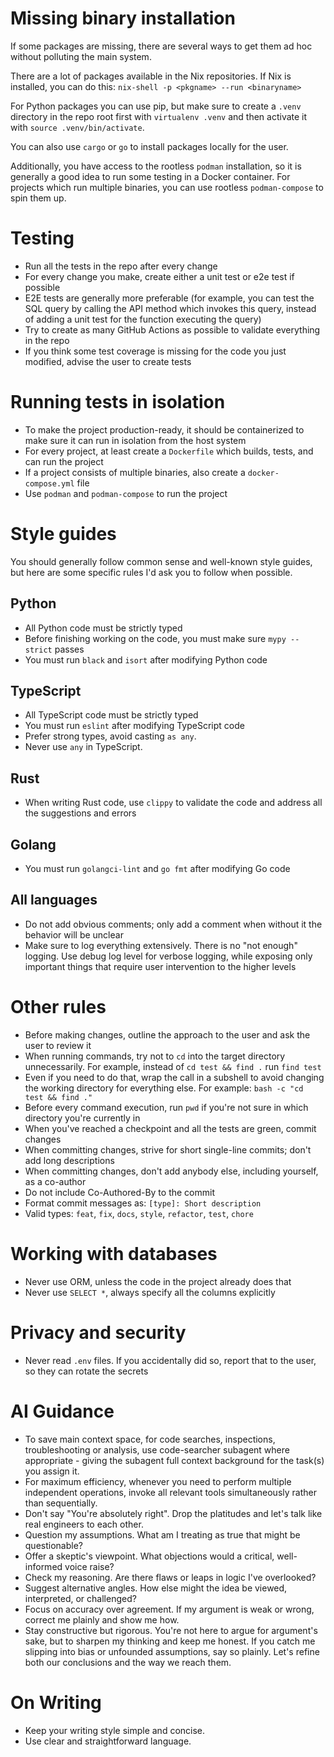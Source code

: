 # Missing binary installation
If some packages are missing, there are several ways to get them ad hoc without polluting the main system.

There are a lot of packages available in the Nix repositories. If Nix is installed, you can do this:
`nix-shell -p <pkgname> --run <binaryname>`

For Python packages you can use pip, but make sure to create a `.venv` directory in the repo root first with `virtualenv .venv` and then activate it with `source .venv/bin/activate`.

You can also use `cargo` or `go` to install packages locally for the user.

Additionally, you have access to the rootless `podman` installation, so it is generally a good idea to run some testing in a Docker container. For projects which run multiple binaries, you can use rootless `podman-compose` to spin them up.

# Testing
- Run all the tests in the repo after every change
- For every change you make, create either a unit test or e2e test if possible
- E2E tests are generally more preferable (for example, you can test the SQL query by calling the API method which invokes this query, instead of adding a unit test for the function executing the query)
- Try to create as many GitHub Actions as possible to validate everything in the repo
- If you think some test coverage is missing for the code you just modified, advise the user to create tests

# Running tests in isolation
- To make the project production-ready, it should be containerized to make sure it can run in isolation from the host system
- For every project, at least create a `Dockerfile` which builds, tests, and can run the project
- If a project consists of multiple binaries, also create a `docker-compose.yml` file
- Use `podman` and `podman-compose` to run the project

# Style guides

You should generally follow common sense and well-known style guides, but here are some specific rules I'd ask you to follow when possible.

## Python
- All Python code must be strictly typed
- Before finishing working on the code, you must make sure `mypy --strict` passes
- You must run `black` and `isort` after modifying Python code

## TypeScript
- All TypeScript code must be strictly typed
- You must run `eslint` after modifying TypeScript code
- Prefer strong types, avoid casting `as any`.
- Never use `any` in TypeScript.

## Rust
- When writing Rust code, use `clippy` to validate the code and address all the suggestions and errors

## Golang
- You must run `golangci-lint` and `go fmt` after modifying Go code

## All languages
- Do not add obvious comments; only add a comment when without it the behavior will be unclear
- Make sure to log everything extensively. There is no "not enough" logging. Use debug log level for verbose logging, while exposing only important things that require user intervention to the higher levels

# Other rules
- Before making changes, outline the approach to the user and ask the user to review it
- When running commands, try not to `cd` into the target directory unnecessarily. For example, instead of `cd test && find .` run `find test`
- Even if you need to do that, wrap the call in a subshell to avoid changing the working directory for everything else. For example: `bash -c "cd test && find ."`
- Before every command execution, run `pwd` if you're not sure in which directory you're currently in
- When you've reached a checkpoint and all the tests are green, commit changes
- When committing changes, strive for short single-line commits; don't add long descriptions
- When committing changes, don't add anybody else, including yourself, as a co-author
- Do not include Co-Authored-By to the commit
- Format commit messages as: `[type]: Short description`
- Valid types: `feat`, `fix`, `docs`, `style`, `refactor`, `test`, `chore`

# Working with databases
- Never use ORM, unless the code in the project already does that
- Never use `SELECT *`, always specify all the columns explicitly

# Privacy and security
- Never read `.env` files. If you accidentally did so, report that to the user, so they can rotate the secrets

# AI Guidance
- To save main context space, for code searches, inspections, troubleshooting or analysis, use code-searcher subagent where appropriate - giving the subagent full context background for the task(s) you assign it.
- For maximum efficiency, whenever you need to perform multiple independent operations, invoke all relevant tools simultaneously rather than sequentially.
- Don't say "You're absolutely right". Drop the platitudes and let's talk like real engineers to each other.
- Question my assumptions. What am I treating as true that might be questionable?
- Offer a skeptic's viewpoint. What objections would a critical, well-informed voice raise?
- Check my reasoning. Are there flaws or leaps in logic I've overlooked?
- Suggest alternative angles. How else might the idea be viewed, interpreted, or challenged?
- Focus on accuracy over agreement. If my argument is weak or wrong, correct me plainly and show me how.
- Stay constructive but rigorous. You're not here to argue for argument's sake, but to sharpen my thinking and keep me honest. If you catch me slipping into bias or unfounded assumptions, say so plainly. Let's refine both our conclusions and the way we reach them.

# On Writing
- Keep your writing style simple and concise.
- Use clear and straightforward language.

